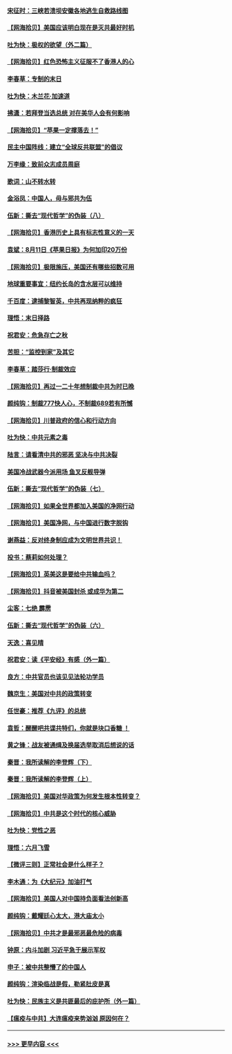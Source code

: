 #### [宋征时：三峡若溃坝安徽各地逃生自救路线图](../pages/nsc993/n12332450.md?t=08151602) 
#### [【网海拾贝】美国应该明白现在是灭共最好时机](../pages/nsc993/n12332313.md?t=08151602) 
#### [吐为快：极权的欲望（外二篇）](../pages/nsc993/n12332089.md?t=08151602) 
#### [【网海拾贝】红色恐怖主义征服不了香港人的心](../pages/nsc993/n12329296.md?t=08151602) 
#### [李春草：专制的末日](../pages/nsc993/n12329079.md?t=08151602) 
#### [吐为快：木兰花‧加速道](../pages/nsc993/n12327366.md?t=08151602) 
#### [拂潇：若拜登当选总统 对在美华人会有何影响](../pages/nsc993/n12295996.md?t=08151602) 
#### [【网海拾贝】“苹果一定撑落去！”](../pages/nsc993/n12326784.md?t=08151602) 
#### [民主中国阵线：建立“全球反共联盟”的倡议](../pages/nsc993/n12324177.md?t=08151602) 
#### [万李缘：致前众志成员周庭](../pages/nsc993/n12324635.md?t=08151602) 
#### [歌词：山不转水转](../pages/nsc993/n12324599.md?t=08151602) 
#### [金浴凤：中国人，毋与邪共为伍](../pages/nsc993/n12324257.md?t=08151602) 
#### [伍新：撕去“现代哲学”的伪装（八）](../pages/nsc993/n12324188.md?t=08151602) 
#### [【网海拾贝】香港历史上具有标志性意义的一天](../pages/nsc993/n12324021.md?t=08151602) 
#### [袁斌：8月11日《苹果日报》为何加印20万份](../pages/nsc993/n12323955.md?t=08151602) 
#### [【网海拾贝】极限施压，美国还有哪些招数可用](../pages/nsc993/n12322512.md?t=08151602) 
#### [地球重要事宜：纽约长岛的含水层可以维持](../pages/nsc993/n12321844.md?t=08151602) 
#### [千百度：逮捕黎智英，中共再现纳粹的疯狂](../pages/nsc993/n12321777.md?t=08151602) 
#### [理悟：末日择路](../pages/nsc993/n12320812.md?t=08151602) 
#### [祝君安：危急存亡之秋](../pages/nsc993/n12320795.md?t=08151602) 
#### [苦胆：“监控到家”及其它](../pages/nsc993/n12320751.md?t=08151602) 
#### [李春草：踏莎行·制裁效应](../pages/nsc993/n12318290.md?t=08151602) 
#### [【网海拾贝】再过一二十年想制裁中共为时已晚](../pages/nsc993/n12318195.md?t=08151602) 
#### [颜纯钩：制裁777快人心，不制裁689若有所憾](../pages/nsc993/n12316912.md?t=08151602) 
#### [【网海拾贝】川普政府的信心和行动方向](../pages/nsc993/n12316673.md?t=08151602) 
#### [吐为快：中共元素之毒](../pages/nsc993/n12316547.md?t=08151602) 
#### [陆言：请看清中共的邪恶 坚决与中共决裂](../pages/nsc993/n12315784.md?t=08151602) 
#### [美国冷战武器今派用场 鱼叉反舰导弹](../pages/nsc993/n12316258.md?t=08151602) 
#### [伍新：撕去“现代哲学”的伪装（七）](../pages/nsc993/n12315846.md?t=08151602) 
#### [【网海拾贝】如果全世界都加入美国的净网行动](../pages/nsc993/n12315588.md?t=08151602) 
#### [【网海拾贝】美国净网，与中国进行数字脱钩](../pages/nsc993/n12312813.md?t=08151602) 
#### [谢燕益：反对终身制应成为文明世界共识！](../pages/nsc993/n12310465.md?t=08151602) 
#### [投书：蔡莉如何处理？](../pages/nsc993/n12310224.md?t=08151602) 
#### [【网海拾贝】英美这是要给中共输血吗？](../pages/nsc993/n12307646.md?t=08151602) 
#### [【网海拾贝】抖音被美国封杀 或成华为第二](../pages/nsc993/n12305277.md?t=08151602) 
#### [尘客：七绝 霹雳](../pages/nsc993/n12304053.md?t=08151602) 
#### [伍新：撕去“现代哲学”的伪装（六）](../pages/nsc993/n12303243.md?t=08151602) 
#### [天逸：喜见晴](../pages/nsc993/n12303226.md?t=08151602) 
#### [祝君安：读《平安经》有感（外一篇）](../pages/nsc993/n12303170.md?t=08151602) 
#### [良方：中共官员也该见见法轮功学员](../pages/nsc993/n12302985.md?t=08151602) 
#### [魏京生：美国对中共的政策转变](../pages/nsc993/n12302929.md?t=08151602) 
#### [任世豪：推荐《九评》的总统](../pages/nsc993/n12302838.md?t=08151602) 
#### [袁哲：醒醒吧共谍共特们，你就是块口香糖 ！](../pages/nsc993/n12302678.md?t=08151602) 
#### [黄之锋：战友被通缉及换届选举取消后想说的话](../pages/nsc993/n12302681.md?t=08151602) 
#### [秦晋：我所读解的李登辉（下）](../pages/nsc993/n12302171.md?t=08151602) 
#### [秦晋：我所读解的李登辉（上）](../pages/nsc993/n12301979.md?t=08151602) 
#### [【网海拾贝】美国对华政策为何发生根本性转变？](../pages/nsc993/n12302091.md?t=08151602) 
#### [【网海拾贝】中共是这个时代的核心威胁](../pages/nsc993/n12300541.md?t=08151602) 
#### [吐为快：党性之恶](../pages/nsc993/n12300263.md?t=08151602) 
#### [理悟：六月飞雪](../pages/nsc993/n12300243.md?t=08151602) 
#### [【微评三则】正常社会是什么样子？](../pages/nsc993/n12300228.md?t=08151602) 
#### [李木通：为《大纪元》加油打气](../pages/nsc993/n12280363.md?t=08151602) 
#### [【网海拾贝】美国人对中国持负面看法创新高](../pages/nsc993/n12298720.md?t=08151602) 
#### [颜纯钩：戴耀廷心太大，港大庙太小](../pages/nsc993/n12297682.md?t=08151602) 
#### [【网海拾贝】中共才是最邪恶最危险的病毒](../pages/nsc993/n12296470.md?t=08151602) 
#### [钟原：内斗加剧 习近平急于展示军权](../pages/nsc993/n12292544.md?t=08151602) 
#### [申子：被中共整懵了的中国人](../pages/nsc993/n12291389.md?t=08151602) 
#### [颜纯钩：渲染临战是假，勒紧肚皮是真](../pages/nsc993/n12290945.md?t=08151602) 
#### [吐为快：民族主义是共匪最后的庇护所（外一篇）](../pages/nsc993/n12290887.md?t=08151602) 
#### [【瘟疫与中共】大连瘟疫来势汹汹 原因何在？](../pages/nsc993/n12287474.md?t=08151602) 

----
#### [ >>> 更早内容 <<< ](../indexes/nsc993-earlier.md)
